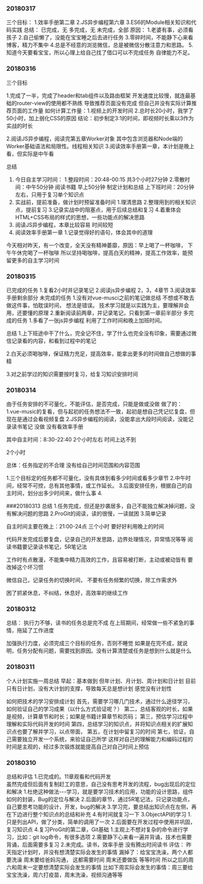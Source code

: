### 20180317
三个目标：
1.效率手册第二章
2.JS异步编程第六章
3.ES6的Module相关知识和代码实践
总结：
已完成，无
多完成，无
未完成，全部
原因：
1.老婆有事，必须看孩子
2.自己偷懒了，没能在宝宝睡之后去进行任务
3.零碎时间，不能静下心来看博客，精力不集中
4.总是不经意的浏览微信，总是被微信分散注意力和思路。
5.知道今天要看宝宝，所以心理上给自己找了借口可以不完成任务
  自律能力不足。
### 20180316
三个目标

1.完成了一半，完成了header和tab组件以及路由框架
  开发速度比较慢，就连最基础的router-view的使用都不熟练
  导致推荐页面没有完成
  但自己并没有实际计算推荐页面的工作量
  如何计算工作量：1.视频上的开发时间 2.总时长20小时，我学了50小时，加上弱化CSS的原因
               结论：初步制定3:1的时间，即视频时长乘以3作为实战的时长
  
2.阅读JS异步编程，阅读完第五章Worker对象
  其中包含浏览器和Node端的Worker基础语法和局限性。线程相关知识
3.阅读效率手册第一章，本计划是晚上看，但实际是中午看

总结
1. 今日自主学习时间：
   1.整段时间：20:48-00:15 共3个小时27分钟
   2.零散时间：中午50分钟 阅读书籍
           早上50分钟 制定计划和总结
		   上下班时间：20分钟左右，只用于复习单个知识点
2. 实战前，提前准备，做计划时预留准备时间
  1.理清思路
  2.整理用到的相关知识点，提前复习
  3.记录实战中的阻塞点，用于后续总结和复习
  4.着重体会HTML+CSS布局的样式的思想，一些功能点的解决思路
3. 阅读JS异步编程，本章比较容易 时间较短
4. 阅读效率手册第一章
  1.记录觉得好的语句，体会其中的道理
  
今天相对昨天，有一个改变，全天没有精神萎靡，原因：早上喝了一杯咖啡， 下午午休完喝了一杯咖啡
所以坚持喝咖啡，提高白天的精神，提高工作效率，能预留更多的自主学习时间

### 20180315

已完成的任务
1.复看2小时并记录笔记
2.阅读js异步编程 2，3，4章节
3.阅读效率手册剩余部分
未完成的任务
1.没有对vue-musci之前的笔记做总结
不想或不敢去做这件事，怕耽误时间， 想法是错误。
技术学习就是以实践为主，要理解并会用，还要懂的原理
2.重新阅读前两章，并记录笔记，只看到第一章前半部分
多完成的任务
1.多看了一张js异步编程
利用了工作时间和晚上加班时间。


总结
1.上下班途中干了什么，完全记不住，学了什么也完全没有印象，需要通过微信记录看的内容，和看到过程中的笔记

2.白天必须喝咖啡，保证精力充足，提高效率，能拿出更多的时间做自己想做的事精

3.对之前学过的知识需要按时复习，给复习知识安排时间

### 20180314
由于任务安排的不可量化，不能评估，是否完成，只能是做或没做
做了的：
1.vue-music的复看，但与起初的任务想法不一致，起初是想自己凭记忆复盘，但现在是通过会看视频复盘
2.JS异步编程的阅读，没能拿出大段时间阅读，没能记录读书笔记
没做
没有看效率手册

其中自主时间：8:30-22:40 2个小时左右
时间上达不到

2个小时


总体：任务指定的不合理
	 没有给自己时间范围和内容范围

1.三个目标定的任务都不可量化，没有具体到看多少时间或看多少章节
2.中午时间，经常不可控，总有其他事情，或工作延长。
3.后面安排任务，根据自己的自主时间，划分出多少时间来，做什么事
4.

###20180313
总结
1.任务完成，但还是抄袭居多，自己不能独立解决掉问题，没有解决问题的思路
2.ProGit的阅读，读的很慢，一读就困
3.简单记录

自主时间主要在晚上：21:00-24点 三个小时
要好好利用晚上的时间

代码开发完成后要复盘，记录自己的开发思路，边界处理情况，异常情况等等
阅读书籍要记录读书笔记，5R笔记法

工作时有点散漫，不能集中精力高效的工作，且容易被打断，主动或被动皆有
要改掉这个坏习惯

微信自己，记录任务的切换时间， 不要有任务频繁的切换，除工作需求外

困了抓紧休息，不纠结，休息好，高效率的继续工作


### 20180312
总结：
执行力不够，读书的任务总是完不成
在上班期间，经常做一些不紧急的事情，拖延了工作进度

加强执行力度，必须完成三个目标的任务，否则不睡觉
如果是在完不成，就说明，任务分配有问题，需要找到原因。没有计算清楚或任务是想到什么就是什么

### 20180311    
个人计划实施一周总结
早起：基本做到
但年计划、月计划、周计划和日计划
目前只有日计划，没有大计划的支撑，导致每天总是想计划
感觉没有计划性

如何把技术的学习安排成计划
首先，需要学习哪几门技术，通过什么途径学习，如何验证自己的学习成果（以什么方式验证呢？）
第二，总结客观的时长，如果是视频，计算章节和时长；如果是书籍计算章节和页码； 
第三，预估学习过程中理解和实际代码开发的时间
第四，总结学习的知识点，并将知识点相关的扩展知识点也要了解并学习，以点带面，
第五，在计划中留复习的时间
第七，验证，自己需要独立开发一个系统，来验证自己所学
这样对自己的理解能力和编码过程的时间是主观的，经过多次锻炼就能提高自己对自己时间上预估

### 20180310

总结和评估
1.已完成的。11章观看和代码开发  
  虽然完成但后面有复制赶工的意思，自己没有思考开发的流程，bug出现后的定位和解决
  1.杜绝这种做法---学习，就是要学习技术的应用，功能的设计思路，组件如何的封装，Bug的定位与解决
  2.后面的章节，通过5R笔记法，只记录功能点，自己要思考功能的设计，开发，bug的解决
  3.学习完，要总结出知识点在左侧，再在下边进行整个知识点的总结和补充
  4.有时间就复习一下
3.ObjectAPI的学习
  1.只是列出API，做了分类，简单的调用了一次
  2.后面要在开发过程中使用并巩固，复习知识点
4.复习ProGit的第二章，Git基础
  1.主观上不想对复杂的命令进行学习，比如：git log命令，有很多选项
  2.需要静下心来看一遍并背诵，技术也需要背诵，后面需要多复习
2.未完成。读书，效率手册
  没有腾出时间读书
评估：
昨天指定计划时，并没有想清楚实际会发生的事情
漏掉了：给宝宝洗澡，两个人都要洗澡
       周末要给爸妈沟通， 这都需要时间
	   周末还要做饭
	   等等时间
所以之后的周六和周末一定要想清楚实际会发生的事情
比如下周实际会发生的事情：周三要给宝宝洗澡，周六打疫苗，周末洗澡，视频沟通等等







